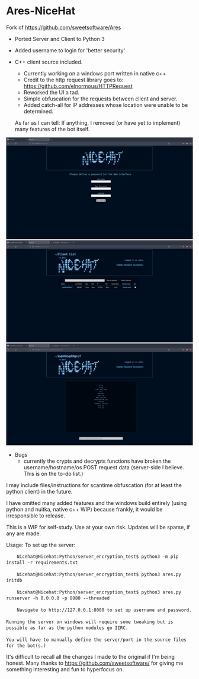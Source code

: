 # Ares-NiceHat

Fork of https://github.com/sweetsoftware/Ares

+ Ported Server and Client to Python 3
+ Added username to login for 'better security'
+ C++ client source included.
  - Currently working on a windows port written in native c++
  - Credit to the http request library goes to: https://github.com/elnormous/HTTPRequest
  - Reworked the UI a tad.
  - Simple obfuscation for the requests between client and server.
  - Added catch-all for IP addresses whose location were unable to be determined.
  
  As far as I can tell:
  If anything, I removed (or have yet to implement) many features of the bot itself.

![Screenshot](Images/ss1.png?raw=true "Define User")
![Screenshot](Images/ss2.png?raw=true "Client List")
![Screenshot](Images/ss3.png?raw=true "Shell")


  
+ Bugs
  - currently the crypts and decrypts functions have broken the username/hostname/os POST request data (server-side I believe. This is on the to-do list.)

I may include files/instructions for scantime obfuscation (for at least the python client) in the future.

I have omitted many added features and the windows build entirely (using python and nuitka, native c++ WIP) because frankly,
it would be irresponsible to release. 

This is a WIP for self-study. 
Use at your own risk. 
Updates will be sparse, if any are made.

Usage:
    To set up the server:
    
        Nicehat@Nicehat:Python/server_encryption_test$ python3 -m pip install -r requirements.txt
        
        Nicehat@Nicehat:Python/server_encryption_test$ python3 ares.py initdb
        
        Nicehat@Nicehat:Python/server_encryption_test$ python3 ares.py runserver -h 0.0.0.0 -p 8080 --threaded
        
        Navigate to http://127.0.0.1:8080 to set up username and password.
        
    Running the server on windows will require some tweaking but is possible as far as the python modules go IIRC. 
        
    You will have to manually define the server/port in the source files for the bot(s.)

It's difficult to recall all the changes I made to the original if I'm being honest. 
Many thanks to https://github.com/sweetsoftware/ for giving me something interesting and fun to hyperfocus on.

